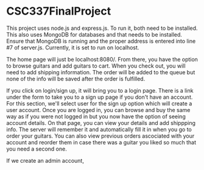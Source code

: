 # CSC337FinalProject

This project uses node.js and express.js.
To run it, both need to be installed.
This also uses MongoDB for databases and that needs to be installed.
Ensure that MongoDB is running and the proper address is entered into line #7 of server.js.
Currently, it is set to run on localhost.

The home page will just be localhost:8080/. From there, you have the option
to browse guitars and add guitars to cart. When you check out, you will need to add 
shipping information. The order will be added to the queue but none of the info will be
saved after the order is fulfilled. 

If you click on login/sign up, it will bring you to a login page. There is a link under
the form to take you to a sign up page if you don't have an account. For this section,
we'll select user for the sign up option which will create a user account. Once you are logged in,
you can browse and buy the same way as if you were not logged in but you now have the option
of seeing account details. On that page, you can view your details and add shippping info. The server
will remember it and automatically fill it in when you go to order your guitars. You can also view
previous orders ascociated with your account and reorder them in case there was a guitar you liked
so much that you need a second one.

If we create an admin account, 
